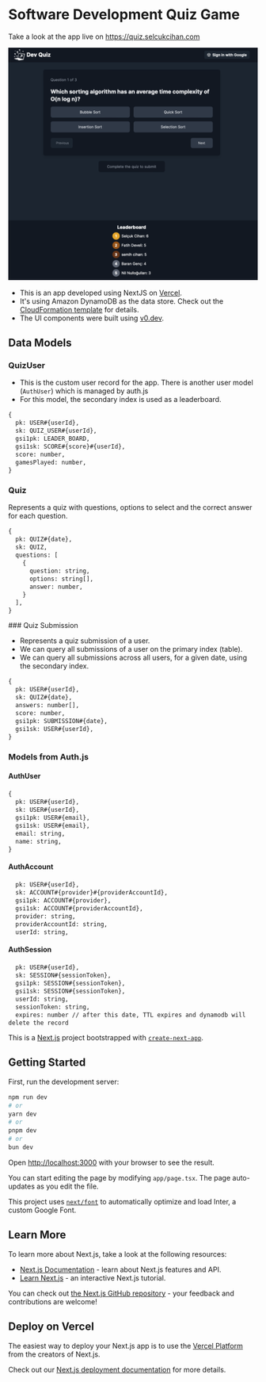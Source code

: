 # Software Development Quiz Game

Take a look at the app live on https://quiz.selcukcihan.com

![Software Dev Quiz Screenshot](./public/quiz_screenshot.png)

* This is an app developed using NextJS on [Vercel](https://vercel.com).
* It's using Amazon DynamoDB as the data store. Check out the [CloudFormation template](./aws_cloudformation_template.yaml) for details.
* The UI components were built using [v0.dev](https://v0.dev).

## Data Models

### QuizUser

* This is the custom user record for the app. There is another user model (`AuthUser`) which is managed by auth.js
* For this model, the secondary index is used as a leaderboard.

```
{
  pk: USER#{userId},
  sk: QUIZ_USER#{userId},
  gsi1pk: LEADER_BOARD,
  gsi1sk: SCORE#{score}#{userId},
  score: number,
  gamesPlayed: number,
}
```

### Quiz

Represents a quiz with questions, options to select and the correct answer for each question.

```
{
  pk: QUIZ#{date},
  sk: QUIZ,
  questions: [
    {
      question: string,
      options: string[],
      answer: number,
    }
  ],
}
```

### Quiz Submission

* Represents a quiz submission of a user.
* We can query all submissions of a user on the primary index (table).
* We can query all submissions across all users, for a given date, using the secondary index.

```
{
  pk: USER#{userId},
  sk: QUIZ#{date},
  answers: number[],
  score: number,
  gsi1pk: SUBMISSION#{date},
  gsi1sk: USER#{userId},
}
```

### Models from Auth.js

#### AuthUser

```
{
  pk: USER#{userId},
  sk: USER#{userId},
  gsi1pk: USER#{email},
  gsi1sk: USER#{email},
  email: string,
  name: string,
}
```

#### AuthAccount

```
  pk: USER#{userId},
  sk: ACCOUNT#{provider}#{providerAccountId},
  gsi1pk: ACCOUNT#{provider},
  gsi1sk: ACCOUNT#{providerAccountId},
  provider: string,
  providerAccountId: string,
  userId: string,
```

#### AuthSession

```
  pk: USER#{userId},
  sk: SESSION#{sessionToken},
  gsi1pk: SESSION#{sessionToken},
  gsi1sk: SESSION#{sessionToken},
  userId: string,
  sessionToken: string,
  expires: number // after this date, TTL expires and dynamodb will delete the record
```

This is a [Next.js](https://nextjs.org/) project bootstrapped with [`create-next-app`](https://github.com/vercel/next.js/tree/canary/packages/create-next-app).

## Getting Started

First, run the development server:

```bash
npm run dev
# or
yarn dev
# or
pnpm dev
# or
bun dev
```

Open [http://localhost:3000](http://localhost:3000) with your browser to see the result.

You can start editing the page by modifying `app/page.tsx`. The page auto-updates as you edit the file.

This project uses [`next/font`](https://nextjs.org/docs/basic-features/font-optimization) to automatically optimize and load Inter, a custom Google Font.

## Learn More

To learn more about Next.js, take a look at the following resources:

- [Next.js Documentation](https://nextjs.org/docs) - learn about Next.js features and API.
- [Learn Next.js](https://nextjs.org/learn) - an interactive Next.js tutorial.

You can check out [the Next.js GitHub repository](https://github.com/vercel/next.js/) - your feedback and contributions are welcome!

## Deploy on Vercel

The easiest way to deploy your Next.js app is to use the [Vercel Platform](https://vercel.com/new?utm_medium=default-template&filter=next.js&utm_source=create-next-app&utm_campaign=create-next-app-readme) from the creators of Next.js.

Check out our [Next.js deployment documentation](https://nextjs.org/docs/deployment) for more details.

